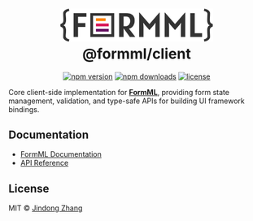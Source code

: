 <h1 align="center">
  <a href="https://github.com/formml/formml">
    <picture>
      <source srcset="https://raw.githubusercontent.com/formml/formml/main/docs/logo/logo-bg.svg" media="(prefers-color-scheme: dark)">
      <img src="https://raw.githubusercontent.com/formml/formml/main/docs/logo/logo-color.svg" alt="FormML Logo" width="300">
    </picture>
  </a>
  <br>
  @formml/client
</h1>

<p align="center">
  <a href="https://www.npmjs.com/package/@formml/client"><img src="https://img.shields.io/npm/v/@formml/client.svg" alt="npm version"></a>
  <a href="https://www.npmjs.com/package/@formml/client"><img src="https://img.shields.io/npm/dm/@formml/client.svg" alt="npm downloads"></a>
  <a href="https://github.com/formml/formml/blob/main/LICENSE"><img src="https://img.shields.io/npm/l/@formml/client.svg" alt="license"></a>
</p>

Core client-side implementation for [**FormML**](https://github.com/formml/formml), providing form state management, validation, and type-safe APIs for building UI framework bindings.

## Documentation

- [FormML Documentation](https://github.com/formml/formml#readme)
- [API Reference](./docs/globals.md)

## License

MIT © [Jindong Zhang](https://github.com/jindong-zhannng)
